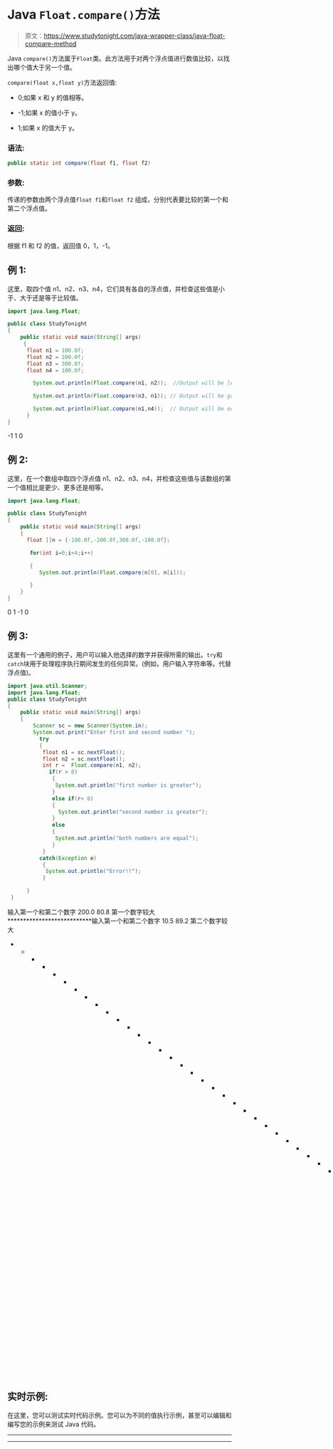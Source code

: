 # Java `Float.compare()`方法

> 原文：<https://www.studytonight.com/java-wrapper-class/java-float-compare-method>

Java `compare()`方法属于`Float`类。此方法用于对两个浮点值进行数值比较，以找出哪个值大于另一个值。

`compare(float x,float y)`方法返回值:

*   0;如果 x 和 y 的值相等。

*   -1;如果 x 的值小于 y。

*   1;如果 x 的值大于 y。

### 语法:

```java
public static int compare(float f1, float f2) 
```

### 参数:

传递的参数由两个浮点值`float f1`和`float f2` 组成，分别代表要比较的第一个和第二个浮点值。

### 返回:

根据 f1 和 f2 的值，返回值 0，1，-1。

## 例 1:

这里，取四个值 n1、n2、n3、n4，它们具有各自的浮点值，并检查这些值是小于、大于还是等于比较值。

```java
import java.lang.Float;

public class StudyTonight 
{  
    public static void main(String[] args) 
     {          
      float n1 = 100.0f;  
      float n2 = 200.0f;  
      float n3 = 300.0f;  
      float n4 = 100.0f;  

        System.out.println(Float.compare(n1, n2));  //Output will be less than zero

        System.out.println(Float.compare(n3, n1)); // Output will be greater than zero  

        System.out.println(Float.compare(n1,n4));  // Output will be equal to zero
      }  
} 
```

-1
1
0

## 例 2:

这里，在一个数组中取四个浮点值 n1、n2、n3、n4，并检查这些值与该数组的第一个值相比是更少、更多还是相等。

```java
import java.lang.Float;

public class StudyTonight 
{  
    public static void main(String[] args) 
    {          
      float []n = {-100.0f,-200.0f,300.0f,-100.0f};  

       for(int i=0;i<4;i++)

       {
          System.out.println(Float.compare(n[0], n[i]));  

       }  
    } 
} 
```

0
1
-1
0

## 例 3:

这里有一个通用的例子，用户可以输入他选择的数字并获得所需的输出。`try`和`catch`块用于处理程序执行期间发生的任何异常。(例如，用户输入字符串等。代替浮点值)。

```java
import java.util.Scanner; 
import java.lang.Float;
public class StudyTonight 
{  
    public static void main(String[] args) 
    {      
        Scanner sc = new Scanner(System.in);  
        System.out.print("Enter first and second number ");  
          try
          {
           float n1 = sc.nextFloat();  
           float n2 = sc.nextFloat();  
           int r =  Float.compare(n1, n2);    
             if(r > 0)
              {  
               System.out.println("first number is greater");  
              }
              else if(r< 0) 
              {  
                System.out.println("second number is greater");  
              } 
              else
              {  
               System.out.println("both numbers are equal");
              }
           }
          catch(Exception e)
           {
            System.out.println("Error!!");
           }

      }  
 } 
```

输入第一个和第二个数字 200.0 80.8
第一个数字较大
***************************输入第一个和第二个数字 10.5 89.2
第二个数字较大
* * * * * * * * * * * * * * * * * * * * * * * * * * * * * * * * * * *输入第一个和第二个数字 0x67 09
错误！！

## 实时示例:

在这里，您可以测试实时代码示例。您可以为不同的值执行示例，甚至可以编辑和编写您的示例来测试 Java 代码。

* * *

* * *